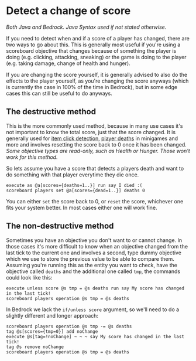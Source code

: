# Detect a change of score

_Both Java and Bedrock. Java Syntax used if not stated otherwise._  

If you need to detect when and if a score of a player has changed, there are two ways to go about this. This is generally most useful if you're using a scoreboard objective that changes because of something the player is doing (e.g. clicking, attacking, sneaking) or the game is doing to the player (e.g. taking damage, change of health and hunger).

If you are changing the score yourself, it is generally advised to also do the effects to the player yourself, as you're changing the score anyways (which is currently the case in 100% of the time in Bedrock), but in some edge cases this can still be useful to do anyways.

## The destructive method

This is the more commonly used method, because in many use cases it's not important to know the total score, just that the score changed. It is generally used for [item click detection](/wiki/questions/itemclick), [player deaths](/wiki/questions/playerdeaths) in minigames and more and involves resetting the score back to 0 once it has been changed.  
_Some objective types are read-only, such as Health or Hunger. Those won't work for this method._

So lets assume you have a score that detects a players death and want to do something with that player everytime they die once.

    execute as @a[scores={deaths=1..}] run say I died :(
    scoreboard players set @a[scores={dead=1..}] deaths 0

You can either `set` the score back to 0, or `reset` the score, whichever one fits your system better. In most cases either one will work fine.

## The non-destructive method

Sometimes you have an objective you don't want to or cannot change. In those cases it's more difficult to know when an objective changed from the last tick to the current one and involves a second, type dummy objective which we use to store the previous value to be able to compare them. Assuming you're running this as the entity you want to check, have the objective called `deaths` and the additional one called `tmp`, the commands could look like this:

    execute unless score @s tmp = @s deaths run say My score has changed in the last tick!
    scoreboard players operation @s tmp = @s deaths

In Bedrock we lack the `if/unless score` argument, so we'll need to do a slightly different and longer approach:
    
    scoreboard players operation @s tmp -= @s deaths
    tag @s[scores={tmp=0}] add noChange
    execute @s[tag=!noChange] ~ ~ ~ say My score has changed in the last tick!
    tag @s remove noChange
    scoreboard players operation @s tmp = @s deaths